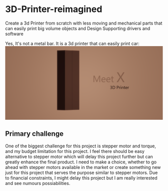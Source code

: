 # 3D-Printer-reimagined
Create a 3d Printer from scratch with less moving and mechanical parts that can easily print big volume objects and Design Supporting drivers and software

Yes, It's not a metal bar. It is a 3d printer that can easily print car: 
![alt text](https://github.com/sateesh-peetha/3D-Printer-reimagined/blob/master/3d%20printer.png "3d Printer")

## Primary challenge

One of the biggest challenge for this project is stepper motor and torque, and my budget limitation for this project.
I feel there should be easy alternative to stepper motor which will delay this project further but can greatly enhance the final product.
I need to make a choice, whether to go ahead with stepper motors available in the market or create something new just for this project that serves the purpose similar to stepper motors. Due to financial constraints, I might delay this project but I am really interested and see numours possiabilities.
